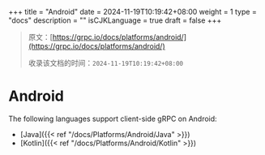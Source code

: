 +++
title = "Android"
date = 2024-11-19T10:19:42+08:00
weight = 1
type = "docs"
description = ""
isCJKLanguage = true
draft = false
+++

> 原文：[https://grpc.io/docs/platforms/android/](https://grpc.io/docs/platforms/android/)
>
> 收录该文档的时间：`2024-11-19T10:19:42+08:00`

# Android



The following languages support client-side gRPC on Android:

- [Java]({{< ref "/docs/Platforms/Android/Java" >}})
- [Kotlin]({{< ref "/docs/Platforms/Android/Kotlin" >}})
